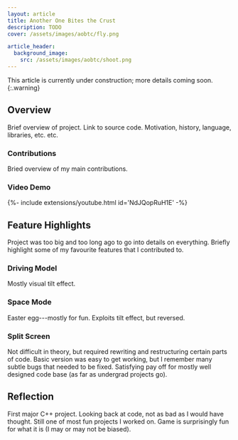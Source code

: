 ```yaml
---
layout: article
title: Another One Bites the Crust
description: TODO
cover: /assets/images/aobtc/fly.png

article_header:
  background_image:
    src: /assets/images/aobtc/shoot.png
---
```

<!--more-->

This article is currently under construction; more details coming soon.
{:.warning}

## Overview
Brief overview of project.
Link to source code.
Motivation, history, language, libraries, etc. etc.

### Contributions
Bried overview of my main contributions.

### Video Demo
<div>{%- include extensions/youtube.html id='NdJQopRuH1E' -%}</div>

## Feature Highlights
Project was too big and too long ago to go into details on everything.
Briefly highlight some of my favourite features that I contributed to.

### Driving Model
Mostly visual tilt effect.

### Space Mode
Easter egg---mostly for fun.
Exploits tilt effect, but reversed.

### Split Screen
Not difficult in theory, but required rewriting and restructuring certain parts of code.
Basic version was easy to get working, but I remember many subtle bugs that needed to be fixed.
Satisfying pay off for mostly well designed code base (as far as undergrad projects go).

## Reflection
First major C++ project.
Looking back at code, not as bad as I would have thought.
Still one of most fun projects I worked on.
Game is surprisingly fun for what it is (I may or may not be biased).
